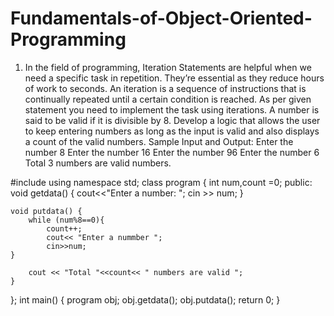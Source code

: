 # Fundamentals-of-Object-Oriented-Programming
1.	In the field of programming, Iteration Statements are helpful when we need a specific task in repetition. They’re essential as they reduce hours of work to seconds. An iteration is a sequence of instructions that is continually repeated until a certain condition is reached. As per given statement you need to implement the task using iterations. 
A number is said to be valid if it is divisible by 8. Develop a logic that allows the user to keep entering numbers as long as the input is valid and also displays a count of the valid numbers. 
Sample Input and Output:
Enter the number
8
Enter the number
16
Enter the number
96
Enter the number
6
Total 3 numbers are valid numbers. 





#include <iostream>
using namespace std;
class program {
  int num,count =0;
public:
    void getdata() {
        cout<<"Enter a number: ";
        cin >> num;
    }

    void putdata() {
        while (num%8==0){
            count++;
            cout<< "Enter a nummber ";
            cin>>num;
    }
    
        cout << "Total "<<count<< " numbers are valid ";
    }
};
int main() {
   program obj;
   obj.getdata();
   obj.putdata();
   return 0;
}
